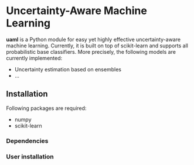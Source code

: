 # Uncertainty-Aware Machine Learning

**uaml** is a Python module for easy yet highly effective uncertainty-aware machine learning. Currently, it is built on top of scikit-learn and supports all probabilistic base classifiers. More precisely, the following models are currently implemented:

* Uncertainty estimation based on ensembles
* ...

## Installation 

Following packages are required:

* numpy 
* scikit-learn

### Dependencies 

### User installation
